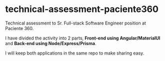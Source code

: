 # technical-assessment-paciente360
Technical assessment to Sr. Full-stack Software Engineer position at Paciente 360.

I have divided the activity into 2 parts, **Front-end using Angular/MaterialUI** and **Back-end using Node/Express/Prisma**.

I will keep both applications in the same repo to make sharing easy.